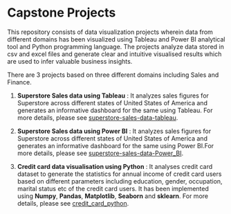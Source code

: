 # Capstone Projects

This repository consists of data visualization projects wherein data from different domains has been visualized using Tableau and Power BI analytical tool and Python programming language. The projects analyze data stored in csv and excel files and generate clear and intuitive visualised results which are used to infer valuable business insights.  

There are 3 projects based on three different domains including Sales and Finance.  

1. **Superstore Sales data using Tableau** : It analyzes sales figures for Superstore across different states of United States of America and generates an informative dashboard for the same using Tableau. For more details, please see [superstore-sales-data-tableau](tableau_superstore).

2. **Superstore Sales data using Power BI** : It analyzes sales figures for Superstore across different states of United States of America and generates an informative dashboard for the same using Power BI.For more details, please see [superstore-sales-data-Power_BI](power_bi_superstore).

3. **Credit card data visualisation using Python** : It analyses credit card dataset to generate the statistics for annual income of credit card users based on different parameters including education, gender, occupation, marital status etc of the credit card users. It has been implemented using **Numpy**, **Pandas**, **Matplotlib**, **Seaborn** and **sklearn**. For more details, please see [credit_card_python](credit_card_python).